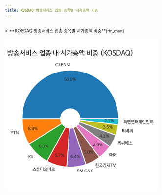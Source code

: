 ```yaml
---
title: KOSDAQ 방송서비스 업종 종목별 시가총액 비중
---
```

<br>
> **KOSDAQ 방송서비스 업종 종목별 시가총액 비중<a id="pie"></a>**<small>[^fn_chart]</small>

![294090](images/kosdaq_업종_방송서비스_종목.png)